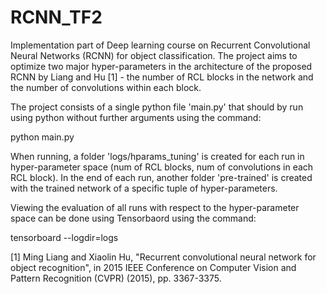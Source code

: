 # RCNN_TF2

Implementation part of Deep learning course on Recurrent Convolutional Neural Networks (RCNN) for object classification.
The project aims to optimize two major hyper-parameters in the architecture of the proposed RCNN by Liang and Hu [1] -
the number of RCL blocks in the network and the number of convolutions within each block.

The project consists of a single python file 'main.py' that should by run using python without further arguments using the command:

python main.py

When running, a folder 'logs/hparams_tuning' is created for each run in hyper-parameter space (num of RCL blocks, num of convolutions in each RCL block).
In the end of each run, another folder 'pre-trained' is created with the trained network of a specific tuple of hyper-parameters. 

Viewing the evaluation of all runs with respect to the hyper-parameter space can be done using Tensorbaord using the command:

tensorboard --logdir=logs


[1] Ming Liang and Xiaolin Hu, "Recurrent convolutional neural network for object recognition",
in 2015 IEEE Conference on Computer Vision and Pattern Recognition (CVPR) (2015), pp. 3367-3375.
